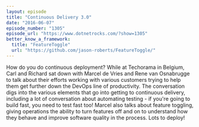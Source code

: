 ```yaml
---
layout: episode
title: "Continuous Delivery 3.0"
date: "2016-06-07"
episode_number: "1305"
episode_url: "https://www.dotnetrocks.com/?show=1305"
better_know_a_framework:
  title: "FeatureToggle"
  url: "https://github.com/jason-roberts/FeatureToggle/"
---
```


How do you do continuous deployment? While at Techorama in Belgium, Carl and Richard sat down with Marcel de Vries and Rene van Osnabrugge to talk about their efforts working with various customers trying to help them get further down the DevOps line of productivity. The conversation digs into the various elements that go into getting to continuous delivery, including a lot of conversation about automating testing - if you're going to build fast, you need to test fast too! Marcel also talks about feature toggling, giving operations the ability to turn features off and on to understand how they behave and improve software quality in the process. Lots to deploy!
